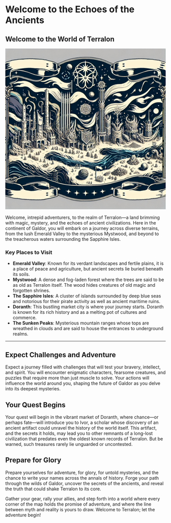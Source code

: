 # Welcome to the Echoes of the Ancients

## Welcome to the World of Terralon

![Flag of Terrralon](assets/terralon-flag.png)

Welcome, intrepid adventurers, to the realm of Terralon—a land brimming with magic, mystery, and the echoes of ancient civilizations. Here in the continent of Galdor, you will embark on a journey across diverse terrains, from the lush Emerald Valley to the mysterious Mystwood, and beyond to the treacherous waters surrounding the Sapphire Isles.

### Key Places to Visit

- **Emerald Valley**: Known for its verdant landscapes and fertile plains, it is a place of peace and agriculture, but ancient secrets lie buried beneath its soils.
- **Mystwood**: A dense and fog-laden forest where the trees are said to be as old as Terralon itself. The wood hides creatures of old magic and forgotten shrines.
- **The Sapphire Isles**: A cluster of islands surrounded by deep blue seas and notorious for their pirate activity as well as ancient maritime ruins.
- **Doranth**: This bustling market city is where your journey starts. Doranth is known for its rich history and as a melting pot of cultures and commerce.
- **The Sunken Peaks**: Mysterious mountain ranges whose tops are wreathed in clouds and are said to house the entrances to underground realms.

---

## Expect Challenges and Adventure

Expect a journey filled with challenges that will test your bravery, intellect, and spirit. You will encounter enigmatic characters, fearsome creatures, and puzzles that require more than just muscle to solve. Your actions will influence the world around you, shaping the future of Galdor as you delve into its deepest mysteries.

## Your Quest Begins

Your quest will begin in the vibrant market of Doranth, where chance—or perhaps fate—will introduce you to Ivor, a scholar whose discovery of an ancient artifact could unravel the history of the world itself. This artifact, and the secrets it holds, may lead you to other remnants of a long-lost civilization that predates even the oldest known records of Terralon. But be warned, such treasures rarely lie unguarded or uncontested.

## Prepare for Glory

Prepare yourselves for adventure, for glory, for untold mysteries, and the chance to write your names across the annals of history. Forge your path through the wilds of Galdor, uncover the secrets of the ancients, and reveal the truth that could shake Terralon to its core.

Gather your gear, rally your allies, and step forth into a world where every corner of the map holds the promise of adventure, and where the line between myth and reality is yours to draw. Welcome to Terralon; let the adventure begin!